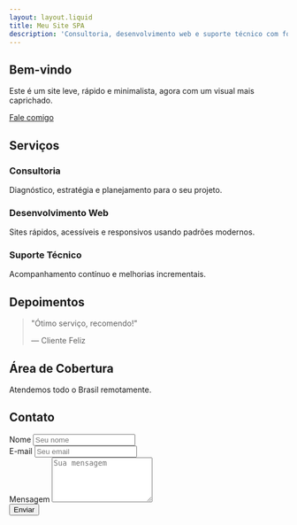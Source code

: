 ```yaml
---
layout: layout.liquid
title: Meu Site SPA
description: 'Consultoria, desenvolvimento web e suporte técnico com foco em performance, acessibilidade e SEO.'
---
```


<section id="inicio" class="py4 center border-bottom">
  <h1 class="mt0 mb2">Bem-vindo</h1>
  <p class="lead mb3">Este é um site leve, rápido e minimalista, agora com um visual mais caprichado.</p>
  <a href="#contato" class="btn btn--blue">Fale comigo</a>
</section>

<section id="servicos" class="py4">
  <h2 class="mt0">Serviços</h2>
  <div class="grid mt2">
    <div class="card">
      <h3 class="mt0 mb1">Consultoria</h3>
      <p class="m0">Diagnóstico, estratégia e planejamento para o seu projeto.</p>
    </div>
    <div class="card">
      <h3 class="mt0 mb1">Desenvolvimento Web</h3>
      <p class="m0">Sites rápidos, acessíveis e responsivos usando padrões modernos.</p>
    </div>
    <div class="card">
      <h3 class="mt0 mb1">Suporte Técnico</h3>
      <p class="m0">Acompanhamento contínuo e melhorias incrementais.</p>
    </div>
  </div>
</section>

<section id="depoimentos" class="py4">
  <h2 class="mt0">Depoimentos</h2>
  <blockquote class="card italic">
    <p class="m0">"Ótimo serviço, recomendo!"</p>
    <footer class="mt1">— Cliente Feliz</footer>
  </blockquote>
</section>

<section id="cobertura" class="py4">
  <h2 class="mt0">Área de Cobertura</h2>
  <p class="m0">Atendemos todo o Brasil remotamente.</p>
</section>

<section id="contato" class="py4">
  <h2 class="mt0">Contato</h2>
  <form class="mt2" aria-label="Formulário de contato">
    <div class="mb2">
      <label for="nome">Nome</label>
      <input id="nome" name="nome" type="text" placeholder="Seu nome" required autocomplete="name">
    </div>
    <div class="mb2">
      <label for="email">E-mail</label>
      <input id="email" name="email" type="email" placeholder="Seu email" required autocomplete="email">
    </div>
    <div class="mb2">
      <label for="mensagem">Mensagem</label>
      <textarea id="mensagem" name="mensagem" placeholder="Sua mensagem" rows="5" required></textarea>
    </div>
    <button class="btn btn--blue" type="submit">Enviar</button>
  </form>
</section>
